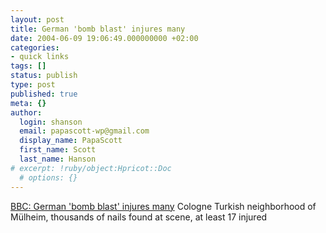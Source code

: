 ```yaml
---
layout: post
title: German 'bomb blast' injures many
date: 2004-06-09 19:06:49.000000000 +02:00
categories:
- quick links
tags: []
status: publish
type: post
published: true
meta: {}
author:
  login: shanson
  email: papascott-wp@gmail.com
  display_name: PapaScott
  first_name: Scott
  last_name: Hanson
# excerpt: !ruby/object:Hpricot::Doc
  # options: {}
---
```

<p><a href="http://news.bbc.co.uk/2/hi/europe/3791965.stm">BBC: German 'bomb blast' injures many</a> Cologne Turkish neighborhood of Mülheim, thousands of nails found at scene, at least 17 injured</p>
